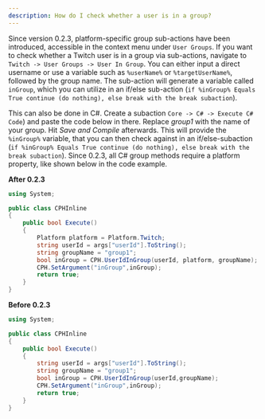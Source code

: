 ```yaml
---
description: How do I check whether a user is in a group?
---
```

Since version 0.2.3, platform-specific group sub-actions have been introduced, accessible in the context menu under `User Groups`. If you want to check whether a Twitch user is in a group via sub-actions, navigate to `Twitch -> User Groups -> User In Group`. You can either input a direct username or use a variable such as `%userName%` or `%targetUserName%`, followed by the group name. The sub-action will generate a variable called `inGroup`, which you can utilize in an if/else sub-action (`if %inGroup% Equals True continue (do nothing), else break with the break subaction`).

This can also be done in C#. Create a subaction `Core -> C# -> Execute C# Code`) and paste the code below in there. Replace *group1*  with the name of your group. Hit *Save and Compile* afterwards. This will provide the `%inGroup%` variable, that you can then check against in an if/else-subaction (`if %inGroup% Equals True continue (do nothing), else break with the break subaction`).
Since 0.2.3, all C# group methods require a platform property, like shown below in the code example.

**After 0.2.3**
```csharp
using System;

public class CPHInline
{
    public bool Execute()
    {
        Platform platform = Platform.Twitch; 
        string userId = args["userId"].ToString();
        string groupName = "group1";
        bool inGroup = CPH.UserIdInGroup(userId, platform, groupName);
        CPH.SetArgument("inGroup",inGroup);
        return true;
    }
}
```

**Before 0.2.3**
```csharp
using System;

public class CPHInline
{
    public bool Execute()
    {
        string userId = args["userId"].ToString();
        string groupName = "group1";
        bool inGroup = CPH.UserIdInGroup(userId,groupName);
        CPH.SetArgument("inGroup",inGroup);
        return true;
    }
}
```
